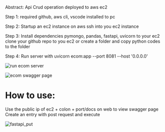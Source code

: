 Abstract:
Api Crud operation deployed to aws ec2


Step 1:
required github, aws cli, vscode installed to pc 


Step 2:
Startup an ec2 instance on aws
ssh into you ec2 instance

Step 3:
Install dependencies
pymongo, pandas, fastapi, uvicorn to your ec2 
clone your github repo to you ec2 or 
create a folder and copy python codes to the folder


Step 4:
Run server with uvicorn ecom:app --port 8081 --host '0.0.0.0'


![run ecom server](https://user-images.githubusercontent.com/126528702/227372295-bc3586b7-c4b5-4383-90c5-61ee7a30d22a.PNG)

![ecom swagger page](https://user-images.githubusercontent.com/126528702/227372453-4f425c55-1e3e-47ad-bc7f-c2a709c82693.PNG)


How to use:
=================
Use the public ip of ec2 + colon + port/docs on web to view swagger page
Create an entry with post request and execute 

![fastapi_put](https://user-images.githubusercontent.com/126528702/227372152-e3b1b137-0179-4408-ae31-3b1f4d5b5abd.PNG)

